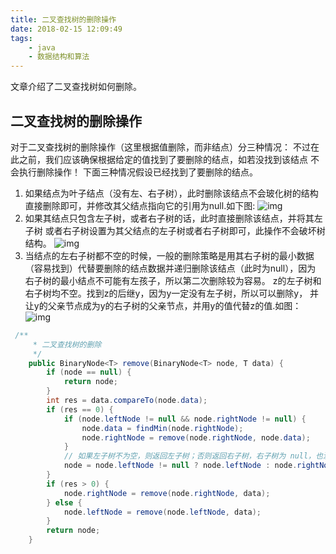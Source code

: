 ```yaml
---
title: 二叉查找树的删除操作
date: 2018-02-15 12:09:49
tags:
    - java
    - 数据结构和算法
---
```

文章介绍了二叉查找树如何删除。

<!-- more -->
##         二叉查找树的删除操作

对于二叉查找树的删除操作（这里根据值删除，而非结点）分三种情况：
不过在此之前，我们应该确保根据给定的值找到了要删除的结点，如若没找到该结点
不会执行删除操作！
下面三种情况假设已经找到了要删除的结点。
1. 如果结点为叶子结点（没有左、右子树），此时删除该结点不会玻化树的结构
   直接删除即可，并修改其父结点指向它的引用为null.如下图:
    ![img](http://img.blog.csdn.net/20130506115644277)
2. 如果其结点只包含左子树，或者右子树的话，此时直接删除该结点，并将其左子树
   或者右子树设置为其父结点的左子树或者右子树即可，此操作不会破坏树结构。
     ![img](http://img.blog.csdn.net/20130506115712159)
3. 当结点的左右子树都不空的时候，一般的删除策略是用其右子树的最小数据
（容易找到）代替要删除的结点数据并递归删除该结点（此时为null），因为
  右子树的最小结点不可能有左孩子，所以第二次删除较为容易。
  z的左子树和右子树均不空。找到z的后继y，因为y一定没有左子树，所以可以删除y，
  并让y的父亲节点成为y的右子树的父亲节点，并用y的值代替z的值.如图：
     ![img](http://img.blog.csdn.net/20130506120027521)




```java
 /**
     * 二叉查找树的删除
     */
    public BinaryNode<T> remove(BinaryNode<T> node, T data) {
        if (node == null) {
            return node;
        }
        int res = data.compareTo(node.data);
        if (res == 0) {
            if (node.leftNode != null && node.rightNode != null) {
                node.data = findMin(node.rightNode);
                node.rightNode = remove(node.rightNode, node.data);
            }
            // 如果左子树不为空，则返回左子树；否则返回右子树，右子树为 null，也没问题
            node = node.leftNode != null ? node.leftNode : node.rightNode;
        }
        if (res > 0) {
            node.rightNode = remove(node.rightNode, data);
        } else {
            node.leftNode = remove(node.leftNode, data);
        }
        return node;
    }
```

